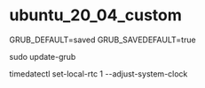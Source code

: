 # ubuntu_20_04_custom

GRUB_DEFAULT=saved
GRUB_SAVEDEFAULT=true

sudo update-grub

timedatectl set-local-rtc 1 --adjust-system-clock
